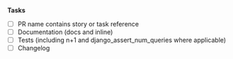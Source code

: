 **Tasks**
- [ ] PR name contains story or task reference
- [ ] Documentation (docs and inline)
- [ ] Tests (including n+1 and django_assert_num_queries where applicable)
- [ ] Changelog
